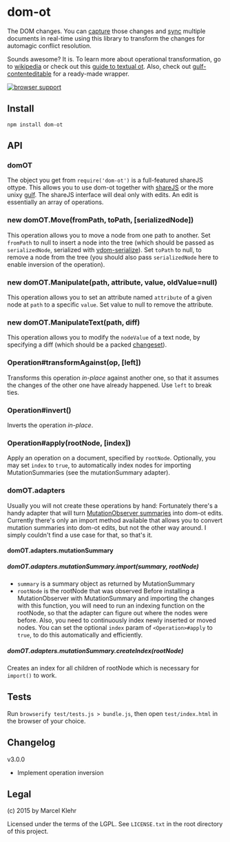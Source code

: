# dom-ot
The DOM changes. You can [capture](https://github.com/marcelklehr/mutation-summary) those changes and [sync](https://github.com/marcelklehr/gulf) multiple documents in real-time using this library to transform the changes for automagic conflict resolution.

Sounds awesome? It is. To learn more about operational transformation, go to [wikipedia](http://en.wikipedia.org/wiki/Operational_transformation) or check out this [guide to textual ot](http://github.com/marcelklehr/changesets#usage). Also, check out [gulf-contenteditable](https://github.com/marcelklehr/gulf-contenteditable) for a ready-made wrapper.

[![browser support](https://ci.testling.com/marcelklehr/dom-ot.png)](https://ci.testling.com/marcelklehr/dom-ot)

## Install

```
npm install dom-ot
```

## API

### domOT
The object you get from `require('dom-ot')` is a full-featured shareJS ottype. This allows you to use dom-ot together with [shareJS](https://github.com/share/sharejs) or the more unixy [gulf](https://github.com/marcelklehr/gulf). The shareJS interface will deal only with edits. An edit is essentially an array of operations.

### new domOT.Move(fromPath, toPath, [serializedNode])
This operation allows you to move a node from one path to another.
Set `fromPath` to null to insert a node into the tree (which should be passed as `serializedNode`, serialized with [vdom-serialize](http://github.com/marcelklehr/vdom-serialize)).
Set `toPath` to null, to remove a node from the tree (you should also pass `serializedNode` here to enable inversion of the operation).

### new domOT.Manipulate(path, attribute, value, oldValue=null)
This operation allows you to set an attribute named `attribute` of a given node at `path` to a specific `value`. Set value to null to remove the attribute.

### new domOT.ManipulateText(path, diff)
This operation allows you to modify the `nodeValue` of a text node, by specifying a diff (which should be a packed [changeset](https://github.com/marcelklehr/changesets)).

### Operation#transformAgainst(op, [left])
Transforms this operation *in-place* against another one, so that it assumes the changes of the other one have already happened. Use `left` to break ties.

### Operation#invert()
Inverts the operation *in-place*.

### Operation#apply(rootNode, [index])
Apply an operation on a document, specified by `rootNode`. Optionally, you may set `index` to `true`, to automatically index nodes for importing MutationSummaries (see the mutationSummary adapter).

### domOT.adapters
Usually you will not create these operations by hand: Fortunately there's a handy adapter that will turn [MutationObserver summaries](https://github.com/rafaelw/mutation-summary) into dom-ot edits. Currently there's only an import method available that allows you to convert mutation summaries into dom-ot edits, but not the other way around. I simply couldn't find a use case for that, so that's it.

#### domOT.adapters.mutationSummary

##### domOT.adapters.mutationSummary.import(summary, rootNode)
 * `summary` is a summary object as returned by MutationSummary
 * `rootNode` is the rootNode that was observed
Before installing a MutationObserver with MutationSummary and importing the changes with this function, you will need to run an indexing function on the rootNode, so that the adapter can figure out where the nodes were before. Also, you need to continuously index newly inserted or moved nodes. You can set the optional `index` param of `<Operation>#apply` to `true`, to do this automatically and efficiently.

##### domOT.adapters.mutationSummary.createIndex(rootNode)
Creates an index for all children of rootNode which is necessary for `import()` to work.

## Tests
Run `browserify test/tests.js > bundle.js`, then open `test/index.html` in the browser of your choice.

## Changelog

v3.0.0

 * Implement operation inversion

## Legal
(c) 2015 by Marcel Klehr

Licensed under the terms of the LGPL. See `LICENSE.txt` in the root directory of this project.
